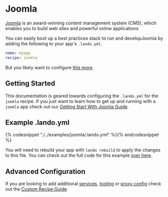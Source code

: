 Joomla
======

[Joomla](https://www.joomla.org/) is an award-winning content management system (CMS), which enables you to build web sites and powerful online applications

You can easily boot up a best practices stack to run and developJoomla by adding the following to your app's `.lando.yml`.

```yml
name: myapp
recipe: joomla
```

But you likely want to configure [this more](#example).

Getting Started
---------------

This documentation is geared towards configuring the `.lando.yml` for the `joomla` recipe. If you just want to learn how to get up and running with a `joomla` app check out our [Getting Start With Joomla Guide](./../tutorials/joomla.md).


Example .lando.yml
------------------

{% codesnippet "./../examples/joomla/.lando.yml" %}{% endcodesnippet %}

You will need to rebuild your app with `lando rebuild` to apply the changes to this file. You can check out the full code for this example [over here](https://github.com/lando/lando/tree/master/examples/joomla).

Advanced Configuration
----------------------

If you are looking to add additional [services](./../config/services.md), [tooling](./../config/tooling.md) or [proxy config](./../config/proxy.md) check out the [Custom Recipe Guide](./../tutorials/custom.md).
